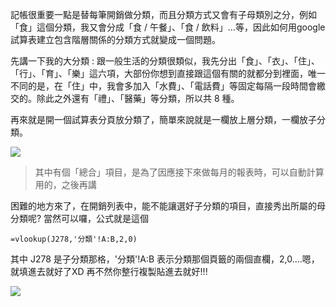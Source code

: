 記帳很重要一點是替每筆開銷做分類，而且分類方式又會有子母類別之分，例如「食」這個分類，我又會分成「食 / 午餐」、「食 / 飲料」...等，因此如何用google 試算表建立包含階層關係的分類方式就變成一個問題。

先講一下我的大分類 : 跟一般生活的分類很類似，我先分出「食」、「衣」、「住」、「行」、「育」、「樂」這六項，大部份你想到直接跟這個有關的就都分到裡面，唯一不同的是，在「住」中，我會多加入「水費」、「電話費」等固定每隔一段時間會繳交的。除此之外還有「禮」、「醫藥」等分類，所以共 8 種。

再來就是開一個試算表分頁放分類了，簡單來說就是一欄放上層分類，一欄放子分類。

![](https://dl.dropboxusercontent.com/u/6217074/blog/2015-11/moneycategory.png)

> 其中有個「總合」項目，是為了因應接下來做每月的報表時，可以自動計算用的，之後再講

困難的地方來了，在開銷列表中，能不能讓選好子分類的項目，直接秀出所屬的母分類呢? 當然可以囉，公式就是這個 

```
=vlookup(J278,'分類'!A:B,2,0)
```

其中 J278 是子分類那格，'分類'!A:B 表示分類那個頁籤的兩個直欄，2,0....嗯，就填進去就好了XD 
再不然你整行複製貼進去就好!!!

![](https://dl.dropboxusercontent.com/u/6217074/blog/2015-11/account-category.png)